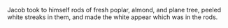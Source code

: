Jacob took to himself rods of fresh poplar, almond, and plane tree, peeled white streaks in them, and made the white appear which was in the rods.